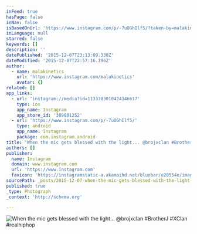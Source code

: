 ```yaml
---
inFeed: true
hasPage: false
inNav: false
isBasedOnUrl: 'https://www.instagram.com/p/-7uOGhIlf5/?taken-by=malakinetics'
inLanguage: null
starred: false
keywords: []
description: ''
datePublished: '2015-12-07T23:13:09.330Z'
dateModified: '2015-12-07T22:57:16.196Z'
author:
  - name: malakinetics
    url: 'https://www.instagram.com/malakinetics'
    avatar: {}
related: []
app_links:
  - url: 'instagram://media?id=1133703010424346617'
    type: ios
    app_name: Instagram
    app_store_id: '389801252'
  - url: 'https://www.instagram.com/p/-7uOGhIlf5/'
    type: android
    app_name: Instagram
    package: com.instagram.android
title: 'When the mic gets blessed with the light... @brojxclan #BrotherJ #XClan #realhiphop'
authors: []
publisher:
  name: Instagram
  domain: www.instagram.com
  url: 'https://www.instagram.com'
  favicon: 'https://instagramstatic-a.akamaihd.net/bluebar/e20554e/images/ico/favicon.ico'
sourcePath: _posts/2015-12-07-when-the-mic-gets-blessed-with-the-light-brojxclan-brot.md
published: true
_type: Photograph
_context: 'http://schema.org'

---
```

![When the mic gets blessed with the light&period;&period;&period; &commat;brojxclan &num;BrotherJ &num;XClan &num;realhiphop](https://scontent.cdninstagram.com/hphotos-xpf1/t51.2885-15/e35/p480x480/12331366_1034318933255826_340334770_n.jpg)